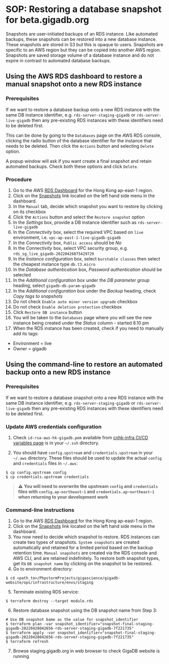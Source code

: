 # SOP: Restoring a database snapshot for beta.gigadb.org

Snapshots are user-initiated backups of an RDS instance. Like automated backups,
these snapshots can be restored into a new database instance. These snapshots
are stored in S3 but this is opaque to users. Snapshots are specific to an AWS
region but they can be copied into another AWS region. Snapshots are saved 
storage volume of a database instance and do not expire in contrast to automated 
database backups.

## Using the AWS RDS dashboard to restore a manual snapshot onto a new RDS instance

### Prerequisites

If we want to restore a database backup onto a new RDS instance with the same DB
instance identifier, e.g. `rds-server-staging-gigadb` or `rds-server-live-gigadb`
then any pre-existing RDS instances with these identifiers need to be deleted
first.

This can be done by going to the `Databases` page on the AWS RDS console, 
clicking the radio button of the database identifier for the instance that needs
to be deleted. Then click the `Actions` button and selecting `Delete` option.

A popup window will ask if you want create a final snapshot and retain automated
backups. Check both these options and click `Delete`.

### Procedure

1. Go to the AWS [RDS Dashboard](https://ap-east-1.console.aws.amazon.com/rds/home?region=ap-east-1#)
   for the Hong Kong ap-east-1 region.
2. Click on the [Snapshots](https://ap-east-1.console.aws.amazon.com/rds/home?region=ap-east-1#snapshots-list:) link located on the left hand side menu in
   the dashboard.
3. In the `Manual` tab, decide which snapshot you want to restore by clicking on
   its checkbox
4. Click the `Actions` button and select the `Restore snapshot` option
5. In the *Settings* box, provide a DB instance identifier such as `rds-server-live-gigadb`
6. In the *Connectivity* box, select the required VPC based on `live`
   environment, i.e. `vpc-ap-east-1-live-gigadb-gigadb`
7. In the *Connectivity* box, `Public access` should be *No*
8. In the *Connectivity* box, select VPC security group, e.g. `rds_sg_live_gigadb-20220426875429729`
9. In the *Instance configuration* box, select `burstable classes` then select
   the cheapest instance type `db.t3.micro`
10. In the *Database authentication* box, *Password authentication* should be 
    selected
11. In the *Additional configuration* box under the *DB parameter group* heading,
    select `gigadb-db-param-gigadb`
12. In the *Additional configuration* box under the *Backup* heading, check 
    *Copy tags to snapshots*
13. Do not check `Enable auto minor version upgrade` checkbox
14. Do not check `Enable deletion protection` checkbox
15. Click `Restore DB instance` button
16. You will be taken to the `Databases` page where you will see the new 
    instance being created under the *Status* column - started 8.10 pm
17. When the RDS instance has been created, check if you need to manually add
    its tags:
* Environment = live
* Owner = gigadb

## Using the command-line to restore an automated backup onto a new RDS instance

### Prerequisites

If we want to restore a database snapshot onto a new RDS instance with the same 
DB instance identifier, e.g. `rds-server-staging-gigadb` or 
`rds-server-live-gigadb` then any pre-existing RDS instances with these 
identifiers need to be deleted first.

### Update AWS credentials configuration

1. Check `id-rsa-aws-hk-gigadb.pem` available from [cnhk-infra CI/CD variables page](https://gitlab.com/gigascience/cnhk-infra/-/settings/ci_cd)
   is in  your `~/.ssh` directory.

2. You should have `config.upstream` and `credentials.upstream` in your
   `~/.aws` directory. These files should be used to update the actual `config`
   and `credentials` files in `~/.aws`:
```
$ cp config.upstream config
$ cp credentials.upstream credentials
```
> :warning: **You will need to overwrite the upstream `config` and `credentials` files with `config.ap-northeast-1` and `credentials.ap-northeast-1` when returning to your development work**

### Command-line instructions

1. Go to the AWS [RDS Dashboard](https://ap-east-1.console.aws.amazon.com/rds/home?region=ap-east-1#)
   for the Hong Kong ap-east-1 region.
2. Click on the [Snapshots](https://ap-east-1.console.aws.amazon.com/rds/home?region=ap-east-1#snapshots-list:) link located on the left hand side menu in
   the dashboard.
3. You now need to decide which snapshot to restore. RDS instances can create 
   two types of snapshots. `System snapshots` are created automatically and 
   retained for a limited period based on the backup retention time. `Manual snapshots`
   are created via the RDS console and AWS CLI, and are retained indefinitely.
   To restore both snapshot types, get its `DB snapshot name` by clicking on the
   snapshot to be restored.
4. Go to environment directory:
```
$ cd <path_to>/PhpstormProjects/gigascience/gigadb-website/ops/infrastructure/envs/staging
```
5. Terminate existing RDS service:
```
$ terraform destroy --target module.rds
```
6. Restore database snapshot using the DB snapshot name from Step 3:
```
# Use DB snapshot bame as the value for snapshot_identifier
$ terraform plan -var snapshot_identifier="snapshot-final-staging-gigadb-20220428042656-rds-server-staging-gigadb-7f221735"
$ terraform apply -var snapshot_identifier="snapshot-final-staging-gigadb-20220428042656-rds-server-staging-gigadb-7f221735"
$ terraform refresh
```
7. Browse staging.gigadb.org in web browser to check GigaDB website is running